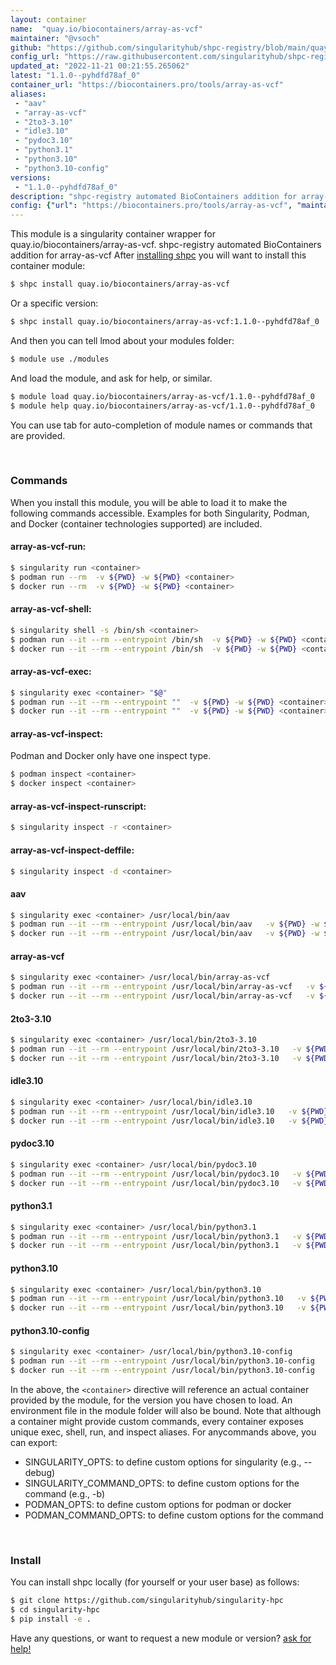 ```yaml
---
layout: container
name:  "quay.io/biocontainers/array-as-vcf"
maintainer: "@vsoch"
github: "https://github.com/singularityhub/shpc-registry/blob/main/quay.io/biocontainers/array-as-vcf/container.yaml"
config_url: "https://raw.githubusercontent.com/singularityhub/shpc-registry/main/quay.io/biocontainers/array-as-vcf/container.yaml"
updated_at: "2022-11-21 00:21:55.265062"
latest: "1.1.0--pyhdfd78af_0"
container_url: "https://biocontainers.pro/tools/array-as-vcf"
aliases:
 - "aav"
 - "array-as-vcf"
 - "2to3-3.10"
 - "idle3.10"
 - "pydoc3.10"
 - "python3.1"
 - "python3.10"
 - "python3.10-config"
versions:
 - "1.1.0--pyhdfd78af_0"
description: "shpc-registry automated BioContainers addition for array-as-vcf"
config: {"url": "https://biocontainers.pro/tools/array-as-vcf", "maintainer": "@vsoch", "description": "shpc-registry automated BioContainers addition for array-as-vcf", "latest": {"1.1.0--pyhdfd78af_0": "sha256:8fd44cf7649dfd57a7ec6c5398e2a43bafef26e6d1526c4de190220aa0cd0d24"}, "tags": {"1.1.0--pyhdfd78af_0": "sha256:8fd44cf7649dfd57a7ec6c5398e2a43bafef26e6d1526c4de190220aa0cd0d24"}, "docker": "quay.io/biocontainers/array-as-vcf", "aliases": {"aav": "/usr/local/bin/aav", "array-as-vcf": "/usr/local/bin/array-as-vcf", "2to3-3.10": "/usr/local/bin/2to3-3.10", "idle3.10": "/usr/local/bin/idle3.10", "pydoc3.10": "/usr/local/bin/pydoc3.10", "python3.1": "/usr/local/bin/python3.1", "python3.10": "/usr/local/bin/python3.10", "python3.10-config": "/usr/local/bin/python3.10-config"}}
---
```


This module is a singularity container wrapper for quay.io/biocontainers/array-as-vcf.
shpc-registry automated BioContainers addition for array-as-vcf
After [installing shpc](#install) you will want to install this container module:


```bash
$ shpc install quay.io/biocontainers/array-as-vcf
```

Or a specific version:

```bash
$ shpc install quay.io/biocontainers/array-as-vcf:1.1.0--pyhdfd78af_0
```

And then you can tell lmod about your modules folder:

```bash
$ module use ./modules
```

And load the module, and ask for help, or similar.

```bash
$ module load quay.io/biocontainers/array-as-vcf/1.1.0--pyhdfd78af_0
$ module help quay.io/biocontainers/array-as-vcf/1.1.0--pyhdfd78af_0
```

You can use tab for auto-completion of module names or commands that are provided.

<br>

### Commands

When you install this module, you will be able to load it to make the following commands accessible.
Examples for both Singularity, Podman, and Docker (container technologies supported) are included.

#### array-as-vcf-run:

```bash
$ singularity run <container>
$ podman run --rm  -v ${PWD} -w ${PWD} <container>
$ docker run --rm  -v ${PWD} -w ${PWD} <container>
```

#### array-as-vcf-shell:

```bash
$ singularity shell -s /bin/sh <container>
$ podman run --it --rm --entrypoint /bin/sh  -v ${PWD} -w ${PWD} <container>
$ docker run --it --rm --entrypoint /bin/sh  -v ${PWD} -w ${PWD} <container>
```

#### array-as-vcf-exec:

```bash
$ singularity exec <container> "$@"
$ podman run --it --rm --entrypoint ""  -v ${PWD} -w ${PWD} <container> "$@"
$ docker run --it --rm --entrypoint ""  -v ${PWD} -w ${PWD} <container> "$@"
```

#### array-as-vcf-inspect:

Podman and Docker only have one inspect type.

```bash
$ podman inspect <container>
$ docker inspect <container>
```

#### array-as-vcf-inspect-runscript:

```bash
$ singularity inspect -r <container>
```

#### array-as-vcf-inspect-deffile:

```bash
$ singularity inspect -d <container>
```


#### aav

```bash
$ singularity exec <container> /usr/local/bin/aav
$ podman run --it --rm --entrypoint /usr/local/bin/aav   -v ${PWD} -w ${PWD} <container> -c " $@"
$ docker run --it --rm --entrypoint /usr/local/bin/aav   -v ${PWD} -w ${PWD} <container> -c " $@"
```


#### array-as-vcf

```bash
$ singularity exec <container> /usr/local/bin/array-as-vcf
$ podman run --it --rm --entrypoint /usr/local/bin/array-as-vcf   -v ${PWD} -w ${PWD} <container> -c " $@"
$ docker run --it --rm --entrypoint /usr/local/bin/array-as-vcf   -v ${PWD} -w ${PWD} <container> -c " $@"
```


#### 2to3-3.10

```bash
$ singularity exec <container> /usr/local/bin/2to3-3.10
$ podman run --it --rm --entrypoint /usr/local/bin/2to3-3.10   -v ${PWD} -w ${PWD} <container> -c " $@"
$ docker run --it --rm --entrypoint /usr/local/bin/2to3-3.10   -v ${PWD} -w ${PWD} <container> -c " $@"
```


#### idle3.10

```bash
$ singularity exec <container> /usr/local/bin/idle3.10
$ podman run --it --rm --entrypoint /usr/local/bin/idle3.10   -v ${PWD} -w ${PWD} <container> -c " $@"
$ docker run --it --rm --entrypoint /usr/local/bin/idle3.10   -v ${PWD} -w ${PWD} <container> -c " $@"
```


#### pydoc3.10

```bash
$ singularity exec <container> /usr/local/bin/pydoc3.10
$ podman run --it --rm --entrypoint /usr/local/bin/pydoc3.10   -v ${PWD} -w ${PWD} <container> -c " $@"
$ docker run --it --rm --entrypoint /usr/local/bin/pydoc3.10   -v ${PWD} -w ${PWD} <container> -c " $@"
```


#### python3.1

```bash
$ singularity exec <container> /usr/local/bin/python3.1
$ podman run --it --rm --entrypoint /usr/local/bin/python3.1   -v ${PWD} -w ${PWD} <container> -c " $@"
$ docker run --it --rm --entrypoint /usr/local/bin/python3.1   -v ${PWD} -w ${PWD} <container> -c " $@"
```


#### python3.10

```bash
$ singularity exec <container> /usr/local/bin/python3.10
$ podman run --it --rm --entrypoint /usr/local/bin/python3.10   -v ${PWD} -w ${PWD} <container> -c " $@"
$ docker run --it --rm --entrypoint /usr/local/bin/python3.10   -v ${PWD} -w ${PWD} <container> -c " $@"
```


#### python3.10-config

```bash
$ singularity exec <container> /usr/local/bin/python3.10-config
$ podman run --it --rm --entrypoint /usr/local/bin/python3.10-config   -v ${PWD} -w ${PWD} <container> -c " $@"
$ docker run --it --rm --entrypoint /usr/local/bin/python3.10-config   -v ${PWD} -w ${PWD} <container> -c " $@"
```



In the above, the `<container>` directive will reference an actual container provided
by the module, for the version you have chosen to load. An environment file in the
module folder will also be bound. Note that although a container
might provide custom commands, every container exposes unique exec, shell, run, and
inspect aliases. For anycommands above, you can export:

 - SINGULARITY_OPTS: to define custom options for singularity (e.g., --debug)
 - SINGULARITY_COMMAND_OPTS: to define custom options for the command (e.g., -b)
 - PODMAN_OPTS: to define custom options for podman or docker
 - PODMAN_COMMAND_OPTS: to define custom options for the command

<br>

### Install

You can install shpc locally (for yourself or your user base) as follows:

```bash
$ git clone https://github.com/singularityhub/singularity-hpc
$ cd singularity-hpc
$ pip install -e .
```

Have any questions, or want to request a new module or version? [ask for help!](https://github.com/singularityhub/singularity-hpc/issues)
